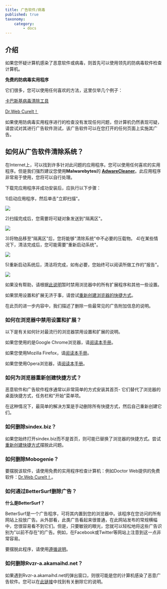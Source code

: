 ```yaml
---
title: 广告软件/病毒
published: true
taxonomy:
    category:
        - docs
---
```

## 介绍

如果您怀疑计算机感染了恶意软件或病毒，则首先可以使用领先的防病毒软件检查计算机。

**免费的防病毒实用程序**

它们很多，您可以使用任何喜欢的方法，这里仅举几个例子：

[卡巴斯基病毒清除工具](https://www.kaspersky.ru/downloads/thank-you/free-virus-removal-tool)

[Dr.Web CureIt！ ](http://www.freedrweb.com/cureit/?lng=zh-CN)

如果使用防病毒实用程序进行的检查没有发现任何问题，但计算机仍然表现可疑，请尝试对其进行广告软件测试，该广告软件可以在您打开的任何页面上实施其广告。

## 如何从广告软件清除系统？

在Internet上，可以找到许多针对此问题的应用程序。您可以使用任何喜欢的实用程序。但是我们强烈建议您使用**Malwarebytes**的 **[AdwareCleaner](https://downloads.malwarebytes.com/file/adwcleaner)**。此应用程序非常易于使用，您将可以自行处理。

下载完应用程序并成功安装后，应执行以下步骤：

1)启动应用程序，然后单击"立即扫描"。

<img src =" https://cdn.adguard.com/public/Adguard/kb/newscreenshots/zh-CN/Windows7.1/adware1.png" />

2)扫描完成后，您需要将可疑对象发送到"隔离区"。

<img src =" https://cdn.adguard.com/public/Adguard/kb/newscreenshots/zh-CN/Windows7.1/adware2.png" />

3)将物品移至"隔离区"后，您将能够"清除系统"中不必要的压载物。
4)在某些情况下，清洁完成后，您可能需要"重新启动系统"。

<img src =" https://cdn.adguard.com/public/Adguard/kb/newscreenshots/zh-CN/Windows7.1/adware3.png" />

5)重新启动系统后，清洁将完成，如有必要，您始终可以阅读所做工作的"报告"。

<img src =" https://cdn.adguard.com/public/Adguard/kb/newscreenshots/zh-CN/Windows7.1/adware4.png" />

如果没有帮助，请根据[此说明](#说明)暂时禁用浏览器中的所有扩展程序和其他一些设置。

如果禁用设置和扩展无济于事，请尝试[重新创建浏览器的快捷方式](#shortcuts)。

在此页的进一步内容中，我们描述了删除一些最常见的广告附加信息的说明。

<a id="instruction"></a>
### 如何在浏览器中禁用设置和扩展？

以下是有关如何针对最流行的浏览器禁用设置和扩展的说明。

如果您使用的是Google Chrome浏览器，请[阅读本手册](https://support.google.com/chrome/answer/187443?hl=zh_CN)。

如果您使用Mozilla Firefox，请[阅读本手册](https://support.mozilla.org/en-US/kb/disable-or-remove-add-ons)。

如果您使用Opera浏览器，请[阅读本手册](http://help.opera.com/Windows/11.50/en/extensions.html)。

<a id="shortcuts"></a>
### 如何为浏览器重新创建快捷方式？

恶意软件和广告软件程序通常以非常简单的方式安装其首页- 它们替代了浏览器的桌面快捷方式，任务栏和"开始"菜单项。

在这种情况下，最简单的解决方案是手动删除所有快捷方式，然后自己重​​新创建它们。

### 如何删除sindex.biz？

如果您始终打开sindex.biz而不是首页，则可能已替换了浏览器的快捷方式。尝试[重新创建快捷方式](#shortcuts)摆脱此问题。

### 如何删除Mobogenie？

要摆脱该软件，请使用免费的实用程序检查计算机：例如Doctor Web提供的免费软件：[Dr.Web CureIt！](http://www.freedrweb.com/cureit/)。

### 如何通过BetterSurf删除广告？

**什么是BetterSurf？**

BetterSurf是一个广告程序，可将其内置到您的浏览器中。该程序在您访问的所有网站上投放广告。从外部看，此类广告看起来很普通，在此网站发布的常规横幅中，您很容易看不到它们。但是，只要敏锐的眼光，您就可以轻松地将这些广告识别为"以前不存在"的广告。例如，在Facebook或Twitter等网站上注意到这一点非常容易。

要摆脱此程序，请使用[遵循说明](http://malwaretips.com/blogs/bettersurf-virus-removal/)。

### 如何删除Rvzr-a.akamaihd.net？

如果遇到Rvzr-a.akamaihd.net的弹出窗口，则很可能是您的计算机感染了恶意广告软件。您可以在[此链接](http://malwaretips.com/blogs/rvzr-a-akamaihd-net-virus/)中找到有关删除它的说明。
